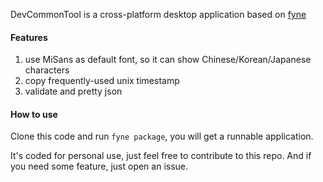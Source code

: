 DevCommonTool is a cross-platform desktop application based on [fyne](https://github.com/fyne-io/fyne)

#### Features
1. use MiSans as default font, so it can show Chinese/Korean/Japanese characters
2. copy frequently-used unix timestamp
3. validate and pretty json

#### How to use
Clone this code and run `fyne package`, you will get a runnable application.

It's coded for personal use, just feel free to contribute to this repo. And if you need some feature, just open an issue. 